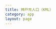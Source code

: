 ```yaml
---
title: 神戸市人口（KML）
category: app
layout: page
---
```


<script src="{{ "/assets/marked.min.js" | prepend: site.baseurl }}"></script>
<script src="{{ "/assets/ansi_up.min.js" | prepend: site.baseurl }}"></script>
<script src="{{ "/assets/prism.js" | prepend: site.baseurl }}"></script>
<script src="{{ "/assets/notebook.min.js" | prepend: site.baseurl }}"></script>
<script src="{{ "/assets/axios.min.js" | prepend: site.baseurl }}"></script>
<div id="nb"></div>
<script type="text/javascript">
axios.get("https://raw.githubusercontent.com/hkwi/kobe-barcelona/master/notes/2016-09-28-area2.ipynb").then(function(resp){
document.getElementById("nb").appendChild(nb.parse(resp.data).render());
Prism.highlightAll();
})
</script>
